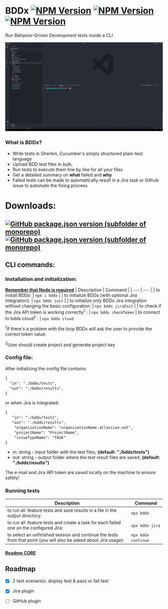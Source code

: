 # BDDx [![NPM Version](https://img.shields.io/npm/v/bddx.svg?style=flat)](https://www.npmjs.com/package/bddx) [![NPM Version](https://img.shields.io/github/checks-status/aexol-studio/bddx/main)](https://www.npmjs.com/package/bddx) [![NPM Version](https://img.shields.io/github/last-commit/aexol-studio/bddx)](https://github.com/aexol-studio/bddx)

Run Behavior-Driven Development tests inside a CLI

![Alt Text](packages/bddx-landing/src/components/Site/PresentationOfMDtx.gif)


### What is BDDx?

- Write tests in Gherkin, Cucumber's simply structured plain-text language
- Upload BDD test files in bulk,
- Run tests to execute them line by line for all your files
- Get a detailed summary on **what** failed and **why**
- Failed tests can be made to automatically result in a Jira task or Github issue to automate the fixing process

# Downloads:

## <span class="buttons-wrapper">[![GitHub package.json version (subfolder of monorepo)](https://img.shields.io/github/package-json/v/aexol-studio/bddx?color=yellow&filename=%2Fpackages%2Fbddx%2Fpackage.json&label=CLI&style=for-the-badge)](https://github.com/aexol-studio/bddx) [![GitHub package.json version (subfolder of monorepo)](https://img.shields.io/github/package-json/v/aexol-studio/bddx?color=green&filename=%2Fpackages%2Fbddx-core%2Fpackage.json&label=CORE&style=for-the-badge)](https://github.com/aexol-studio/bddx/tree/main/packages/bddx-core)</span>


## CLI commands:


### Installation and initialization:
[**Remember that Node is required**](https://docs.npmjs.com/downloading-and-installing-node-js-and-npm)
| Description | Command |
| --- | --- |
| to install BDDx: | `npm i bddx` |
| to initialize BDDx (with optional Jira integration): | `npx bddx init` |
| to initialize only BDDx Jira integration without changing the basic configuration: | `npx bddx jiraInit` |
| to check if the Jira API token is working correctly<sup>1</sup> : | `npx bddx checkToken`
| to connect to bddx cloud<sup>2</sup> : | `npx bddx cloud`

<sup>1</sup>If there's a problem with the loop BDDx will ask the user to provide the correct token value.

<sup>2</sup>User should create project and generate project key 

### Config file:
After initializing the config file contains:

```
{
  "in": "./bddx/tests",
  "out": "./bddx/results",
}
```

or when Jira is integrated:

```
{
   "in": "./bddx/tests",
   "out": "./bddx/results",
    "organizationName": "organizationName.atlassian.net",
    "projectName": "ProjectName",
    "issueTypeName": "TASK"
}
```

- in: string - input folder with the test files, **(default: "./bddx/tests")**
- out: string - output folder where the test result files are saved, **(default: "./bddx/results")**

The e-mail and Jira API token are saved locally on the machine to ensure safety!

### Running tests

| Description | Command |
| --- | --- |
| to run all .feature tests and save results in a file in the output directory: | `npx bddx` |
| to run all .feature tests and create a task for each failed one on the configured Jira: | `npx bddx jira` |
|to select an unfinished session and continue the tests from that point (you will also be asked about Jira usage): | `npx bddx continue` |


#### [Readme CORE](https://github.com/aexol-studio/bddx/blob/main/Readme.md)

## Roadmap

- [x] 2 test scenarios: display test & pass or fail test
- [x] Jira plugin
- [ ] GitHub plugin

